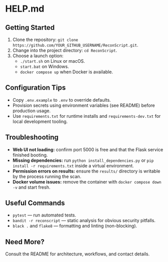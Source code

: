 # HELP.md

## Getting Started
1. Clone the repository: `git clone https://github.com/YOUR_GITHUB_USERNAME/ReconScript.git`.
2. Change into the project directory: `cd ReconScript`.
3. Choose a launch option:
   - `./start.sh` on Linux or macOS.
   - `start.bat` on Windows.
   - `docker compose up` when Docker is available.

## Configuration Tips
- Copy `.env.example` to `.env` to override defaults.
- Provision secrets using environment variables (see README) before production usage.
- Use `requirements.txt` for runtime installs and `requirements-dev.txt` for local development tooling.

## Troubleshooting
- **Web UI not loading:** confirm port 5000 is free and that the Flask service finished booting.
- **Missing dependencies:** run `python install_dependencies.py` or `pip install -r requirements.txt` inside a virtual environment.
- **Permission errors on results:** ensure the `results/` directory is writable by the process running the scan.
- **Docker volume issues:** remove the container with `docker compose down -v` and start fresh.

## Useful Commands
- `pytest` — run automated tests.
- `bandit -r reconscript` — static analysis for obvious security pitfalls.
- `black .` and `flake8` — formatting and linting (non-blocking).

## Need More?
Consult the README for architecture, workflows, and contact details.
